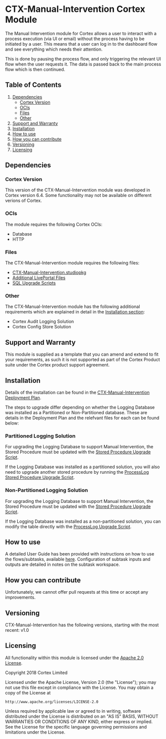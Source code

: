 # CTX-Manual-Intervention Cortex Module
The Manual Intervention module for Cortex allows a user to interact with a process execution (via UI or email) without the process having to be initiated by a user. This means that a user can log in to the dashboard flow and see everything which needs their attention.

This is done by pausing the process flow, and only triggering the relevant UI flow when the user requests it. The data is passed back to the main process flow which is then continued.


## Table of Contents
1) [Dependencies](#dependencies)
    * [Cortex Version](#cortex-version)
    * [OCIs](#ocis)
    * [Files](#files)
    * [Other](#other)
1) [Support and Warranty](#support-and-warranty)
2) [Installation](#installation)
3) [How to use](#how-to-use)
4) [How you can contribute](#how-you-can-contribute)
5) [Versioning](#versioning)
6) [Licensing](#licensing)


## Dependencies
### Cortex Version
This version of the CTX-Manual-Intervention module was developed in Cortex version 6.4. Some functionality may not be available on different verions of Cortex.

### OCIs
The  module requires the following Cortex OCIs:
* Database
* HTTP

### Files
The CTX-Manual-Intervention module requires the following files:
* [CTX-Manual-Intervention.studiopkg](https://github.com/CortexIntelligentAutomation/CTX-Manual-Intervention/releases/download/v1.0/CTX-Manual-Intervention.studiopkg)
* [Additional LivePortal Files](https://github.com/CortexIntelligentAutomation/CTX-Manual-Intervention/releases/download/v1.0/LivePortal.Components.zip)
* [SQL Upgrade Scripts](https://github.com/CortexIntelligentAutomation/CTX-Manual-Intervention/releases/download/v1.0/Upgrade.SQL.Scripts.zip)


### Other
The CTX-Manual-Intervention module has the following additional requirements which are explained in detail in the [Installation section](#Installation):
* Cortex Audit Logging Solution
* Cortex Config Store Solution

## Support and Warranty 
This module is supplied as a template that you can amend and extend to fit your requirements, as such it is not supported as part of the Cortex Product suite under the Cortex product support agreement.

## Installation
Details of the installation can be found in the [CTX-Manual-Intervention Deployment Plan](https://github.com/CortexIntelligentAutomation/CTX-Manual-Intervention/blob/master/CTX-Manual-Intervention%20-%20Deployment%20Plan.pdf).

The steps to upgrade differ depending on whether the Logging Database was installed as a Partitioned or Non-Partitioned database. These are details in the Deployment Plan and the relefvant files for each can be found below:

### Partitioned Logging Solution
For upgrading the Logging Database to support Manual Intervention, the Stored Procedure must be updated with the [Stored Procedure Upgrade Script](https://github.com/CortexIntelligentAutomation/CTX-Manual-Intervention/releases/download/v1.0/CommitLog.sql).

If the Logging Database was installed as a partitioned solution, you will also need to upgrade another stored procedure by running the [ProcessLog Stored Procedure Upgrade Script](https://github.com/CortexIntelligentAutomation/CTX-Manual-Intervention/releases/download/v1.0/usp_PART_ProcessLog.sql).

### Non-Partitioned Logging Solution
For upgrading the Logging Database to support Manual Intervention, the Stored Procedure must be updated with the [Stored Procedure Upgrade Script](https://github.com/CortexIntelligentAutomation/CTX-Manual-Intervention/releases/download/v1.0/CommitLog.sql).

If the Logging Database was installed as a non-partitioned solution, you can modify the table directly with the [ProcessLog Upgrade Script](https://github.com/CortexIntelligentAutomation/CTX-Manual-Intervention/releases/download/v1.0/ProcessLog.Recreate.sql).

## How to use
A detailed User Guide has been provided with instructions on how to use the flows/subtasks, available [here](https://github.com/CortexIntelligentAutomation/CTX-Manual-Intervention/blob/master/CTX-Manual-Intervention%20-%20User%20Guide.pdf). Configuration of subtask inputs and outputs are detailed in notes on the subtask workspace.

## How you can contribute
Unfortunately, we cannot offer pull requests at this time or accept any improvements.

## Versioning
CTX-Manual-Intervention has the following versions, starting with the most recent: v1.0

## Licensing
All functionality within this module is licensed under the [Apache 2.0 License](https://www.apache.org/licenses/LICENSE-2.0).

Copyright 2018 Cortex Limited

Licensed under the Apache License, Version 2.0 (the "License");
you may not use this file except in compliance with the License.
You may obtain a copy of the License at

    http://www.apache.org/licenses/LICENSE-2.0

Unless required by applicable law or agreed to in writing, software
distributed under the License is distributed on an "AS IS" BASIS,
WITHOUT WARRANTIES OR CONDITIONS OF ANY KIND, either express or implied.
See the License for the specific language governing permissions and
limitations under the License.


